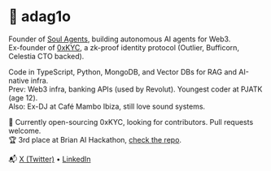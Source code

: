 # 🧠 adag1o

Founder of [Soul Agents](https://soulagents.io), building autonomous AI agents for Web3.  
Ex-founder of [0xKYC](https://0xkyc.id), a zk-proof identity protocol (Outlier, Bufficorn, Celestia CTO backed).

Code in TypeScript, Python, MongoDB, and Vector DBs for RAG and AI-native infra.  
Prev: Web3 infra, banking APIs (used by Revolut). Youngest coder at PJATK (age 12).  
Also: Ex-DJ at Café Mambo Ibiza, still love sound systems.

🎯 Currently open-sourcing 0xKYC, looking for contributors. Pull requests welcome.  
🏆 3rd place at Brian AI Hackathon, [check the repo](https://github.com/adag1oeth/trading).

📬 [X (Twitter)](https://x.com/adag1oeth) • [LinkedIn](https://linkedin.com/in/adag1oeth)
